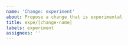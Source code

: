 ```yaml
---
name: 'Change: experiment'
about: Propose a change that is experimental
title: expe/[change-name]
labels: experiment
assignees: ''
---
```



<!-- End of issue -->
